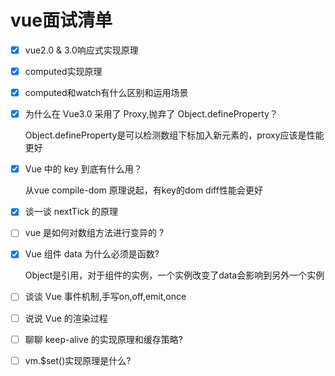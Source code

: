 # vue面试清单

* [x] vue2.0 & 3.0响应式实现原理
* [x] computed实现原理
* [x] computed和watch有什么区别和运用场景
* [x] 为什么在 Vue3.0 采用了 Proxy,抛弃了 Object.defineProperty？

  Object.defineProperty是可以检测数组下标加入新元素的，proxy应该是性能更好

* [x] Vue 中的 key 到底有什么用？

  从vue compile-dom 原理说起，有key的dom diff性能会更好

* [x] 谈一谈 nextTick 的原理
* [ ] vue 是如何对数组方法进行变异的 ?
* [x] Vue 组件 data 为什么必须是函数?

  Object是引用，对于组件的实例，一个实例改变了data会影响到另外一个实例

* [ ] 谈谈 Vue 事件机制,手写on,off,emit,once
* [ ] 说说 Vue 的渲染过程
* [ ] 聊聊 keep-alive 的实现原理和缓存策略?
* [ ] vm.$set\(\)实现原理是什么?

